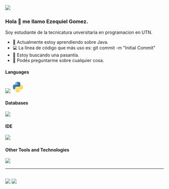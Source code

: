 ![](https://komarev.com/ghpvc/?username=Birunthaban)

### Hola 👋 me llamo Ezequiel Gomez.

Soy estudiante de la tecnicatura unversitaria en programacion en UTN.



- :seedling:  Actualmente estoy aprendiendo sobre Java.
- :computer:  La línea de código que más uso es: git commit -m "Initial Commit"
- 🤔 Estoy buscando una pasantía.
- :speech_balloon: Podés preguntarme sobre cualquier cosa.

<h4> Languages </h4>
<span> 

  <img src="https://www.vectorlogo.zone/logos/java/java-vertical.svg" width="40">
  <img src="https://raw.githubusercontent.com/devicons/devicon/master/icons/python/python-original.svg" alt="python" width="40"> 
  
</span>



<h4> Databases </h4>
<span>
  <img src="https://img.shields.io/badge/MySQL-00000F?style=for-the-badge&logo=mysql&logoColor=white">
</span>

<h4> IDE </h4>
<span>
<img src="https://img.shields.io/badge/Visual_Studio_Code-0078D4?style=for-the-badge&logo=visual%20studio%20code&logoColor=white">


<h4> Other Tools and Technologies </h4>
<span>
  <img src="https://img.shields.io/badge/Git-F05032?style=for-the-badge&logo=git&logoColor=white">


</span>




    

<hr>
<br>	
<a target="_blank" href="https://www.linkedin.com/in/ezequiel-gomez-lombardo/"><img src="https://img.shields.io/badge/-LinkedIn-0077B5?style=for-the-badge&logo=Linkedin&logoColor=white"></img></a>
<a target="_blank" href="mailto:ezegomez677@gmail.com"><img src="https://img.shields.io/badge/-Gmail-D14836?style=for-the-badge&logo=Gmail&logoColor=white"></img></a>


<br>
</p>
